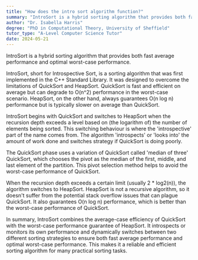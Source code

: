 ```yaml
---
title: "How does the intro sort algorithm function?"
summary: "IntroSort is a hybrid sorting algorithm that provides both fast average performance and optimal worst-case performance."
author: "Dr. Isabella Harris"
degree: "PhD in Computational Theory, University of Sheffield"
tutor_type: "A-Level Computer Science Tutor"
date: 2024-05-21
---
```


IntroSort is a hybrid sorting algorithm that provides both fast average performance and optimal worst-case performance.

IntroSort, short for Introspective Sort, is a sorting algorithm that was first implemented in the C++ Standard Library. It was designed to overcome the limitations of QuickSort and HeapSort. QuickSort is fast and efficient on average but can degrade to O(n^2) performance in the worst-case scenario. HeapSort, on the other hand, always guarantees O(n log n) performance but is typically slower on average than QuickSort.

IntroSort begins with QuickSort and switches to HeapSort when the recursion depth exceeds a level based on (the logarithm of) the number of elements being sorted. This switching behaviour is where the 'introspective' part of the name comes from. The algorithm 'introspects' or 'looks into' the amount of work done and switches strategy if QuickSort is doing poorly.

The QuickSort phase uses a variation of QuickSort called 'median of three' QuickSort, which chooses the pivot as the median of the first, middle, and last element of the partition. This pivot selection method helps to avoid the worst-case performance of QuickSort.

When the recursion depth exceeds a certain limit (usually 2 * log2(n)), the algorithm switches to HeapSort. HeapSort is not a recursive algorithm, so it doesn't suffer from the potential stack overflow issues that can plague QuickSort. It also guarantees O(n log n) performance, which is better than the worst-case performance of QuickSort.

In summary, IntroSort combines the average-case efficiency of QuickSort with the worst-case performance guarantee of HeapSort. It introspects or monitors its own performance and dynamically switches between two different sorting strategies to ensure both fast average performance and optimal worst-case performance. This makes it a reliable and efficient sorting algorithm for many practical sorting tasks.
    